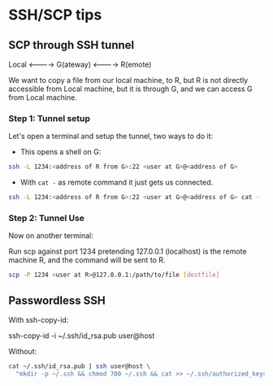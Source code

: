 # SSH/SCP tips

## SCP through SSH tunnel

Local <----> G(ateway) <----> R(emote)

We want to copy a file from our local machine, to R, but R is not directly
accessible from Local machine, but it is through G, and we can access G from
Local machine.


### Step 1: Tunnel setup

Let's open a terminal and setup the tunnel, two ways to do it:

 + This opens a shell on G:

```bash
ssh -L 1234:<address of R from G>:22 <user at G>@<address of G>
```

 + With `cat -` as remote command it just gets us connected.

```bash
ssh -L 1234:<address of R from G>:22 <user at G>@<address of G> cat -
```

### Step 2: Tunnel Use

Now on another terminal:

Run scp against port 1234 pretending 127.0.0.1 (localhost) is the remote
machine R, and the command will be sent to R.

```bash
scp -P 1234 <user at R>@127.0.0.1:/path/to/file [destfile]
```


## Passwordless SSH


With ssh-copy-id:

  ssh-copy-id -i  ~/.ssh/id_rsa.pub user@host


Without:
```sh
cat ~/.ssh/id_rsa.pub | ssh user@host \
  "mkdir -p ~/.ssh && chmod 700 ~/.ssh && cat >> ~/.ssh/authorized_keys && chmod 600 ~/.ssh/authorized_keys"
```
